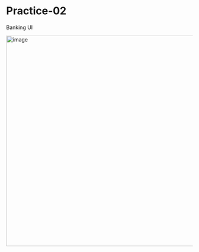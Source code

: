 # Practice-02
Banking UI

<img width="721" height="568" alt="image" src="https://github.com/user-attachments/assets/c1aef700-2462-4517-ac69-12d9c6239627" />

